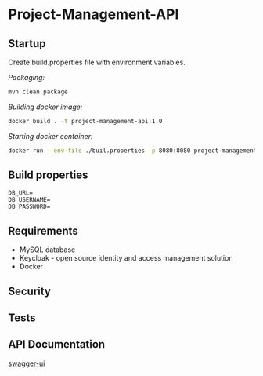 # Project-Management-API

## Startup

Create build.properties file with environment variables.

_Packaging:_

```bash
mvn clean package
```

_Building docker image:_

```bash
docker build . -t project-management-api:1.0
```

_Starting docker container:_

```bash
docker run --env-file ./buil.properties -p 8080:8080 project-management-api:1.0
```

## Build properties

```properties
DB_URL=
DB_USERNAME=
DB_PASSWORD=
```

## Requirements

- MySQL database
- Keycloak - open source identity and access management solution
- Docker

## Security

## Tests

## API Documentation

[swagger-ui](http://localhost:8080/swagger-ui/index.html?configUrl=/v3/api-docs/swagger-config#/)